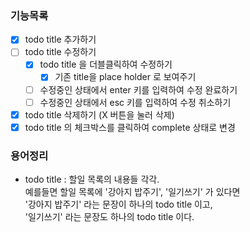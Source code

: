 ### 기능목록
- [x] todo title 추가하기
- [ ] todo title 수정하기
    - [x] todo title 을 더블클릭하여 수정하기
        - [x] 기존 title을 place holder 로 보여주기
    - [ ] 수정중인 상태에서 enter 키를 입력하여 수정 완료하기
    - [ ] 수정중인 상태에서 esc 키를 입력하여 수정 취소하기
- [x] todo title 삭제하기 (X 버튼을 눌러 삭제)
- [x] todo title 의 체크박스를 클릭하여 complete 상태로 변경

### 용어정리
- todo title : 할일 목록의 내용들 각각.  
  예를들면 할일 목록에 '강아지 밥주기', '일기쓰기' 가 있다면  
  '강아지 밥주기' 라는 문장이 하나의 todo title 이고,  
  '일기쓰기' 라는 문장도 하나의 todo title 이다. 

